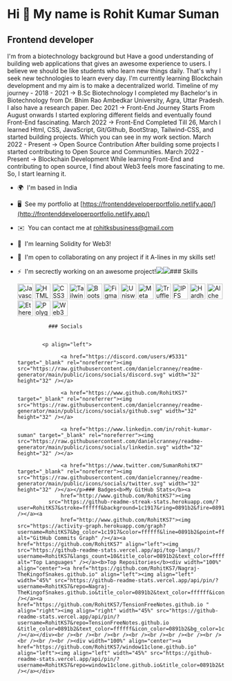 Hi 👋 My name is Rohit Kumar Suman
==================================

Frontend developer
------------------

I'm from a biotechnology background but Have a good understanding of building web applications that gives an awesome experience to users. I believe we should be like students who learn new things daily. That's why I seek new technologies to learn every day. I'm currently learning Blockchain development and my aim is to make a decentralized world. Timeline of my journey - 2018 - 2021 -> B.Sc Biotechnology I completed my Bachelor's in Biotechnology from Dr. Bhim Rao Ambedkar University, Agra, Uttar Pradesh. I also have a research paper. Dec 2021 -> Front-End Journey Starts From August onwards I started exploring different fields and eventually found Front-End fascinating. March 2022 -> Front-End Completed Till 26, March I learned Html, CSS, JavaScript, Git/Github, BootStrap, Tailwind-CSS, and started building projects. Which you can see in my work section. March 2022 - Present -> Open Source Contribution After building some projects I started contributing to Open Source and Communities. March 2022 - Present -> Blockchain Development While learning Front-End and contributing to open source, I find about Web3 feels more fascinating to me. So, I start learning it.

*   🌍  I'm based in India
*   🖥️  See my portfolio at [https://frontenddeveloperportfolio.netlify.app/](http://frontenddeveloperportfolio.netlify.app/)
*   ✉️  You can contact me at [rohitksbusiness@gmail.com](mailto:rohitksbusiness@gmail.com)
*   🧠  I'm learning Solidity for Web3!
*   🤝  I'm open to collaborating on any project if it A-lines in my skills set!
*   ⚡  I'm secrectly working on an awesome project!<a href="https://www.twitter.com/SumanRohitK7" target="_blank" rel="noreferrer"><img
                  src="https://img.shields.io/twitter/follow/SumanRohitK7?logo=twitter&style=for-the-badge&color=0891b2&labelColor=1c1917"
                /></a><a href="https://www.github.com/RohitKS7" target="_blank" rel="noreferrer"><img
                  src="https://img.shields.io/github/followers/RohitKS7?logo=github&style=for-the-badge&color=0891b2&labelColor=1c1917" /></a>### Skills<p align="left">
                                <a href="https://developer.mozilla.org/en-US/docs/Web/JavaScript" target="_blank" rel="noreferrer"><img src="https://raw.githubusercontent.com/danielcranney/readme-generator/main/public/icons/skills/javascript-colored.svg" width="36" height="36" alt="Javascript" /></a>
                                <a href="https://developer.mozilla.org/en-US/docs/Glossary/HTML5" target="_blank" rel="noreferrer"><img src="https://raw.githubusercontent.com/danielcranney/readme-generator/main/public/icons/skills/html5-colored.svg" width="36" height="36" alt="HTML5" /></a>
                                <a href="https://www.w3.org/TR/CSS/#css" target="_blank" rel="noreferrer"><img src="https://raw.githubusercontent.com/danielcranney/readme-generator/main/public/icons/skills/css3-colored.svg" width="36" height="36" alt="CSS3" /></a>
                                <a href="https://tailwindcss.com/" target="_blank" rel="noreferrer"><img src="https://raw.githubusercontent.com/danielcranney/readme-generator/main/public/icons/skills/tailwindcss-colored.svg" width="36" height="36" alt="TailwindCSS" /></a>
                                <a href="https://getbootstrap.com/" target="_blank" rel="noreferrer"><img src="https://raw.githubusercontent.com/danielcranney/readme-generator/main/public/icons/skills/bootstrap-colored.svg" width="36" height="36" alt="Bootstrap" /></a>
                                <a href="https://www.figma.com/" target="_blank" rel="noreferrer"><img src="https://raw.githubusercontent.com/danielcranney/readme-generator/main/public/icons/skills/figma-colored.svg" width="36" height="36" alt="Figma" /></a>
                                <a href="https://uniswap.org/" target="_blank" rel="noreferrer"><img src="https://raw.githubusercontent.com/danielcranney/readme-generator/main/public/icons/skills/uniswap-colored.svg" width="36" height="36" alt="Uniswap" /></a>
                                <a href="https://metamask.io/" target="_blank" rel="noreferrer"><img src="https://raw.githubusercontent.com/danielcranney/readme-generator/main/public/icons/skills/metamask-colored.svg" width="36" height="36" alt="MetaMask" /></a>
                                <a href="https://trufflesuite.com" target="_blank" rel="noreferrer"><img src="https://raw.githubusercontent.com/danielcranney/readme-generator/main/public/icons/skills/truffle-colored.svg" width="36" height="36" alt="Truffle" /></a>
                                <a href="https://ipfs.io/" target="_blank" rel="noreferrer"><img src="https://raw.githubusercontent.com/danielcranney/readme-generator/main/public/icons/skills/ipfs-colored.svg" width="36" height="36" alt="IPFS" /></a>
                                <a href="https://hardhat.org/" target="_blank" rel="noreferrer"><img src="https://raw.githubusercontent.com/danielcranney/readme-generator/main/public/icons/skills/hardhat-colored.svg" width="36" height="36" alt="Hardhat" /></a>
                                <a href="https://docs.alchemy.com/alchemy/documentation/alchemy-web3" target="_blank" rel="noreferrer"><img src="https://raw.githubusercontent.com/danielcranney/readme-generator/main/public/icons/skills/alchemy-colored.svg" width="36" height="36" alt="Alchemy" /></a>
                                <a href="https://ethereum.org/en/" target="_blank" rel="noreferrer"><img src="https://raw.githubusercontent.com/danielcranney/readme-generator/main/public/icons/skills/ethereum-colored.svg" width="36" height="36" alt="Ethereum" /></a>
                                <a href="https://polygon.technology/" target="_blank" rel="noreferrer"><img src="https://raw.githubusercontent.com/danielcranney/readme-generator/main/public/icons/skills/polygon-colored.svg" width="36" height="36" alt="Polygon" /></a>
                                <a href="https://web3js.readthedocs.io/en/v1.7.1/#" target="_blank" rel="noreferrer"><img src="https://raw.githubusercontent.com/danielcranney/readme-generator/main/public/icons/skills/web3js-colored.svg" width="36" height="36" alt="Web3Js" /></a>
                    </p>
                    
                  ### Socials
                  
                  
                <p align="left">
                          
                      <a href="https://discord.com/users/#5331" target="_blank" rel="noreferrer"><img src="https://raw.githubusercontent.com/danielcranney/readme-generator/main/public/icons/socials/discord.svg" width="32" height="32" /></a>
                          
                      <a href="https://www.github.com/RohitKS7" target="_blank" rel="noreferrer"><img src="https://raw.githubusercontent.com/danielcranney/readme-generator/main/public/icons/socials/github.svg" width="32" height="32" /></a>
                          
                      <a href="https://www.linkedin.com/in/rohit-kumar-suman" target="_blank" rel="noreferrer"><img src="https://raw.githubusercontent.com/danielcranney/readme-generator/main/public/icons/socials/linkedin.svg" width="32" height="32" /></a>
                          
                      <a href="https://www.twitter.com/SumanRohitK7" target="_blank" rel="noreferrer"><img src="https://raw.githubusercontent.com/danielcranney/readme-generator/main/public/icons/socials/twitter.svg" width="32" height="32" /></a></p>### Badges<b>My GitHub Stats</b><a
                      href="http://www.github.com/RohitKS7"><img
                  src="https://github-readme-streak-stats.herokuapp.com/?user=RohitKS7&stroke=ffffff&background=1c1917&ring=0891b2&fire=0891b2&currStreakNum=ffffff&currStreakLabel=0891b2&sideNums=ffffff&sideLabels=ffffff&dates=ffffff&hide_border=true" /></a><a
                      href="http://www.github.com/RohitKS7"><img src="https://activity-graph.herokuapp.com/graph?username=RohitKS7&bg_color=1c1917&color=ffffff&line=0891b2&point=ffffff&area_color=1c1917&area=true&hide_border=true&custom_title=GitHub%20Commits%20Graph" alt="GitHub Commits Graph" /></a><a href="https://github.com/RohitKS7" align="left"><img src="https://github-readme-stats.vercel.app/api/top-langs/?username=RohitKS7&langs_count=10&title_color=0891b2&text_color=ffffff&icon_color=0891b2&bg_color=1c1917&hide_border=true&locale=en&custom_title=Top%20%Languages" alt="Top Languages" /></a><b>Top Repositories</b><div width="100%" align="center"><a href="https://github.com/RohitKS7/Nagraj-TheKingofSnakes.github.io" align="left"><img align="left" width="45%" src="https://github-readme-stats.vercel.app/api/pin/?username=RohitKS7&repo=Nagraj-TheKingofSnakes.github.io&title_color=0891b2&text_color=ffffff&icon_color=0891b2&bg_color=1c1917&hide_border=true&locale=en" /></a><a href="https://github.com/RohitKS7/TensionFreeNotes.github.io " align="right"><img align="right" width="45%" src="https://github-readme-stats.vercel.app/api/pin/?username=RohitKS7&repo=TensionFreeNotes.github.io &title_color=0891b2&text_color=ffffff&icon_color=0891b2&bg_color=1c1917&hide_border=true&locale=en" /></a></div><br /><br /><br /><br /><br /><br /><br /><br /><br /><br /><br /><br /><div width="100%" align="center"><a href="https://github.com/RohitKS7/window11clone.github.io" align="left"><img align="left" width="45%" src="https://github-readme-stats.vercel.app/api/pin/?username=RohitKS7&repo=window11clone.github.io&title_color=0891b2&text_color=ffffff&icon_color=0891b2&bg_color=1c1917&hide_border=true&locale=en" /></a></div>
